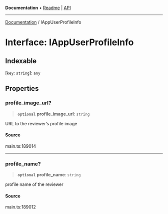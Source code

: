 **Documentation** • [Readme](../README.md) \| [API](../globals.md)

***

[Documentation](../README.md) / IAppUserProfileInfo

# Interface: IAppUserProfileInfo

## Indexable

 \[`key`: `string`\]: `any`

## Properties

### profile\_image\_url?

> **`optional`** **profile\_image\_url**: `string`

URL to the reviewer’s profile image

#### Source

main.ts:189014

***

### profile\_name?

> **`optional`** **profile\_name**: `string`

profile name of the reviewer

#### Source

main.ts:189012
